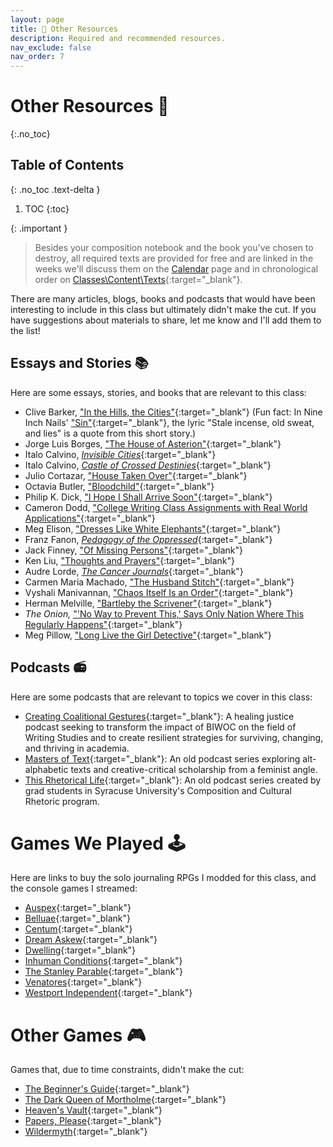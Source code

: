 ```yaml
---
layout: page
title: 🎒 Other Resources
description: Required and recommended resources.
nav_exclude: false
nav_order: 7
---
```


# Other Resources 🎒
{:.no_toc}

## Table of Contents
{: .no_toc .text-delta }

1. TOC
{:toc}

{: .important }
> Besides your composition notebook and the book you've chosen to destroy, all required texts are provided for free and are linked in the weeks we'll discuss them on the [Calendar](/ws297y/) page and in chronological order on [Classes\Content\Texts](https://classes.pace.edu){:target="_blank"}.

There are many articles, blogs, books and podcasts that would have been interesting to include in this class but ultimately didn't make the cut. If you have suggestions about materials to share, let me know and I'll add them to the list!

## Essays and Stories 📚

Here are some essays, stories, and books that are relevant to this class:

- Clive Barker, ["In the Hills, the Cities"](https://dn720004.ca.archive.org/0/items/short_story_roulette/Barker%2C%20Clive%20-%20In%20the%20Hills%2C%20the%20Cities.pdf){:target="_blank"} (Fun fact: In Nine Inch Nails' ["Sin"](https://www.youtube.com/watch?v=lIvzTlAdcUE){:target="_blank"}, the lyric "Stale incense, old sweat, and lies" is a quote from this short story.)
- Jorge Luis Borges, ["The House of Asterion"](https://www.freewriterscentre.org/uploads/1/2/5/6/125643600/house_of_asterion.pdf){:target="_blank"}
- Italo Calvino, [*Invisible Cities*](https://irenebrination.typepad.com/files/calvino_italo_invisible_cities.pdf){:target="_blank"}
- Italo Calvino, [*Castle of Crossed Destinies*](https://openlibrary.org/books/OL4734329M/The_Castle_of_Crossed_Destinies){:target="_blank"}
- Julio Cortazar, ["House Taken Over"](https://berwickea.org/wp-content/uploads/2020/09/House-Taken-Over.pdf){:target="_blank"}
- Octavia Butler, ["Bloodchild"](https://archive.org/details/1540992824-octavia-butler-bloodchild/page/n5/mode/2up){:target="_blank"}
- Philip K. Dick, ["I Hope I Shall Arrive Soon"](https://dn720004.ca.archive.org/0/items/english-collections-1/I%20Hope%20I%20Shall%20Arrive%20Soon%20-%20Philip%20K.%20Dick.pdf){:target="_blank"}
- Cameron Dodd, ["College Writing Class Assignments with Real World Applications"](https://www.mcsweeneys.net/articles/college-writing-class-assignments-with-real-world-applications){:target="_blank"}
- Meg Elison, ["Dresses Like White Elephants"](https://blog.pmpress.org/2020/06/06/dresses-like-white-elephants-on-uncanny-magazine/){:target="_blank"}
- Franz Fanon, [*Pedagogy of the Oppressed*](https://fsi-ebcao.princeton.edu/sites/g/files/toruqf1411/files/media/freire.pdf){:target="_blank"}
- Jack Finney, ["Of Missing Persons"](https://ia601403.us.archive.org/12/items/short_story_roulette/Finney%2C%20Jack%20-%20Of%20Missing%20Persons.pdf){:target="_blank"}
- Ken Liu, ["Thoughts and Prayers"](https://slate.com/technology/2019/01/thoughts-and-prayers-ken-liu-short-story.html){:target="_blank"}
- Audre Lorde, [*The Cancer Journals*](https://monoskop.org/images/1/16/Lorde_Audre_The_Cancer_Journals_2nd_ed_1980.pdf){:target="_blank"}
- Carmen Maria Machado, ["The Husband Stitch"](https://granta.com/The-Husband-Stitch/){:target="_blank"}
- Vyshali Manivannan, ["Chaos Itself Is an Order"](https://vyshalimanivannan.com/wp-content/uploads/2025/04/VM-2021-ChaosItselfIsAnOrder.pdf){:target="_blank"}
- Herman Melville, ["Bartleby the Scrivener"](https://www.gutenberg.org/files/11231/11231-h/11231-h.htm){:target="_blank"}
- *The Onion,* ["'No Way to Prevent This,' Says Only Nation Where This Regularly Happens"](https://theonion.com/no-way-to-prevent-this-says-only-nation-where-this-r-1819576527/){:target="_blank"}
- Meg Pillow, ["Long Live the Girl Detective"](https://electricliterature.com/long-live-the-girl-detective-by-megan-pillow/){:target="_blank"}


## Podcasts 📻

Here are some podcasts that are relevant to topics we cover in this class:

- [Creating Coalitional Gestures](https://sparkactivism.com/ccgpodcast/){:target="_blank"}: A healing justice podcast seeking to transform the impact of BIWOC on the field of Writing Studies and to create resilient strategies for surviving, changing, and thriving in academia. 
- [Masters of Text](https://www.mastersoftext.com/){:target="_blank"}: An old podcast series exploring alt-alphabetic texts and creative-critical scholarship from a feminist angle.
- [This Rhetorical Life](https://podcasts.apple.com/ie/podcast/this-rhetorical-life/id606979709){:target="_blank"}: An old podcast series created by grad students in Syracuse University's Composition and Cultural Rhetoric program. 

# Games We Played 🕹️

Here are links to buy the solo journaling RPGs I modded for this class, and the console games I streamed: 

- [Auspex](https://goodluckpress.co/products/auspex?_pos=1&_psq=auspex&_ss=e&_v=1.0){:target="_blank"}
- [Belluae](https://goodluckpress.co/products/belluae){:target="_blank"}
- [Centum](https://store.steampowered.com/app/2625550/Centum/){:target="_blank"}
- [Dream Askew](https://buriedwithoutceremony.com/dream-askew){:target="_blank"}
- [Dwelling](https://goodluckpress.co/products/dwelling?_pos=1&_psq=dwelling&_ss=e&_v=1.0){:target="_blank"}
- [Inhuman Conditions](https://www.robots.management/){:target="_blank"}
- [The Stanley Parable](https://store.steampowered.com/app/221910/The_Stanley_Parable/){:target="_blank"}
- [Venatores](https://goodluckpress.co/products/venatores?pr_prod_strat=jac&pr_rec_id=3373e4029&pr_rec_pid=8022533406914&pr_ref_pid=8022521151682&pr_seq=uniform){:target="_blank"}
- [Westport Independent](https://store.steampowered.com/app/352240/The_Westport_Independent/){:target="_blank"}

# Other Games 🎮

Games that, due to time constraints, didn't make the cut:

- [The Beginner's Guide](https://store.steampowered.com/app/303210/The_Beginners_Guide/){:target="_blank"}
- [The Dark Queen of Mortholme](https://qwertyprophecy.itch.io/mortholme?download){:target="_blank"}
- [Heaven's Vault](https://www.inklestudios.com/heavensvault/){:target="_blank"}
- [Papers, Please](https://store.steampowered.com/app/352240/The_Westport_Independent/){:target="_blank"}
- [Wildermyth](https://wildermyth.com/){:target="_blank"}
